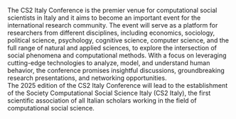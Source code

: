The CS2 Italy Conference is the premier venue for computational social scientists in Italy and it aims to become an important event for the international research community. The event will serve as a platform for researchers from different disciplines, including economics, sociology, political science, psychology, cognitive science, computer science, and the full range of natural and applied sciences, to explore the intersection of social phenomena and computational methods. With a focus on leveraging cutting-edge technologies to analyze, model, and understand human behavior, the conference promises insightful discussions, groundbreaking research presentations, and networking opportunities.<br/>
The 2025 edition of the CS2 Italy Conference will lead to the establishment of the Society Computational Social Science Italy (CS2 Italy), the first scientific association of all Italian scholars working in the field of computational social science. 


